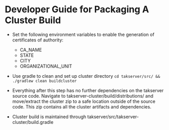 # Developer Guide for Packaging A Cluster Build

- Set the following environment variables to enable the generation of certificates of authority:
  - CA_NAME
  - STATE
  - CITY
  - ORGANIZATIONAL_UNIT

- Use gradle to clean and set up cluster directory
`cd takserver/src/ && ./gradlew clean buildcluster`

- Everything after this step has no further dependencies on the takserver source code. Navigate to takserver-cluster/build/distributions/ and move/extract the cluster zip to a safe location outside of the source code. This zip contains all the cluster artifacts and dependencies.

- Cluster build is maintained through takserver/src/takserver-cluster/build.gradle